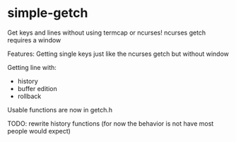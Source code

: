 # simple-getch
Get keys and lines without using termcap or ncurses!
ncurses getch requires a window

Features:
Getting single keys just like the ncurses getch but without window

Getting line with:
- history
- buffer edition
- rollback

Usable functions are now in getch.h

TODO:
rewrite history functions (for now the behavior is not have most people would expect)
